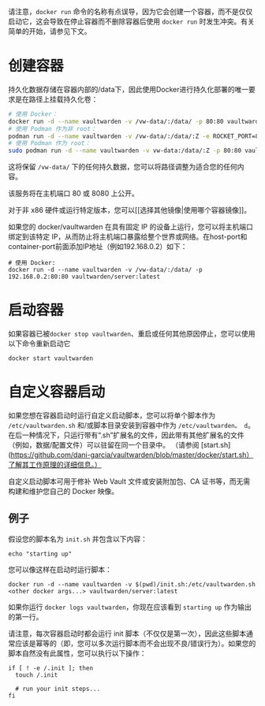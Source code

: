 请注意，`docker run` 命令的名称有点误导，因为它会创建一个容器，而不是仅仅启动它，这会导致在停止容器而不删除容器后使用 `docker run` 时发生冲突。有关简单的开始，请参见下文。

# 创建容器

持久化数据存储在容器内部的/data下，因此使用Docker进行持久化部署的唯一要求是在路径上挂载持久化卷：

```sh
# 使用 Docker：
docker run -d --name vaultwarden -v /vw-data/:/data/ -p 80:80 vaultwarden/server:latest
# 使用 Podman 作为非 root：
podman run -d --name vaultwarden -v /vw-data/:/data/:Z -e ROCKET_PORT=8080 -p 8080:8080 vaultwarden/server:latest
# 使用 Podman 作为 root：
sudo podman run -d --name vaultwarden -v vw-data:/data/:Z -p 80:80 vaultwarden/server:latest
```

这将保留 `/vw-data/` 下的任何持久数据，您可以将路径调整为适合您的任何内容。

该服务将在主机端口 80 或 8080 上公开。

对于非 x86 硬件或运行特定版本，您可以[[选择其他镜像|使用哪个容器镜像]]。

如果您的 docker/vaultwarden 在具有固定 IP 的设备上运行，您可以将主机端口绑定到该特定 IP，从而防止将主机端口暴露给整个世界或网络。在host-port和container-port前面添加IP地址（例如192.168.0.2）如下：

```
# 使用 Docker:
docker run -d --name vaultwarden -v /vw-data/:/data/ -p 192.168.0.2:80:80 vaultwarden/server:latest
```

# 启动容器

如果容器已被`docker stop vaultwarden`、重启或任何其他原因停止，您可以使用以下命令重新启动它
```
docker start vaultwarden
```

# 自定义容器启动

如果您想在容器启动时运行自定义启动脚本，您可以将单个脚本作为 `/etc/vaultwarden.sh` 和/或脚本目录安装到容器中作为 `/etc/vaultwarden。 d`。在后一种情况下，只运行带有“.sh”扩展名的文件，因此带有其他扩展名的文件（例如，数据/配置文件）可以驻留在同一个目录中。 （请参阅 [start.sh](https://github.com/dani-garcia/vaultwarden/blob/master/docker/start.sh）了解其工作原理的详细信息。）

自定义启动脚本可用于修补 Web Vault 文件或安装附加包、CA 证书等，而无需构建和维护您自己的 Docker 映像。

## 例子

假设您的脚本名为 `init.sh` 并包含以下内容：
```
echo "starting up"
```

您可以像这样在启动时运行脚本：
```
docker run -d --name vaultwarden -v $(pwd)/init.sh:/etc/vaultwarden.sh <other docker args...> vaultwarden/server:latest
```

如果你运行 `docker logs vaultwarden`，你现在应该看到 `starting up` 作为输出的第一行。

请注意，每次容器启动时都会运行 init 脚本（不仅仅是第一次），因此这些脚本通常应该是幂等的（即，您可以多次运行脚本而不会出现不良/错误行为）。如果您的脚本自然没有此属性，您可以执行以下操作： 
```
if [ ! -e /.init ]; then
  touch /.init

  # run your init steps...
fi
```
